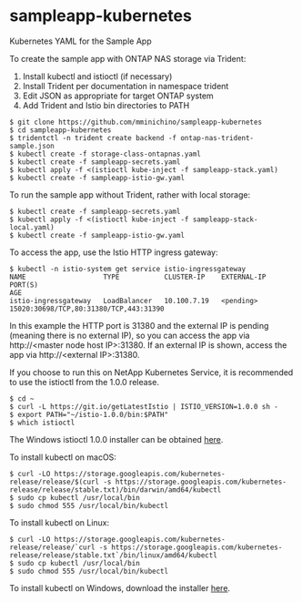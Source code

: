 # sampleapp-kubernetes
Kubernetes YAML for the Sample App

To create the sample app with ONTAP NAS storage via Trident:

1) Install kubectl and istioctl (if necessary)
2) Install Trident per documentation in namespace trident
3) Edit JSON as appropriate for target ONTAP system
4) Add Trident and Istio bin directories to PATH

```
$ git clone https://github.com/mminichino/sampleapp-kubernetes
$ cd sampleapp-kubernetes
$ tridentctl -n trident create backend -f ontap-nas-trident-sample.json
$ kubectl create -f storage-class-ontapnas.yaml
$ kubectl create -f sampleapp-secrets.yaml
$ kubectl apply -f <(istioctl kube-inject -f sampleapp-stack.yaml)
$ kubectl create -f sampleapp-istio-gw.yaml
```

To run the sample app without Trident, rather with local storage:

```
$ kubectl create -f sampleapp-secrets.yaml
$ kubectl apply -f <(istioctl kube-inject -f sampleapp-stack-local.yaml)
$ kubectl create -f sampleapp-istio-gw.yaml
```

To access the app, use the Istio HTTP ingress gateway:

```
$ kubectl -n istio-system get service istio-ingressgateway
NAME                   TYPE           CLUSTER-IP    EXTERNAL-IP   PORT(S)                                                                                                                                      AGE
istio-ingressgateway   LoadBalancer   10.100.7.19   <pending>     15020:30698/TCP,80:31380/TCP,443:31390
```

In this example the HTTP port is 31380 and the external IP is pending (meaning there is no external IP), so you can access the app via http://\<master node host IP\>:31380.  If an external IP is shown, access the app via http://\<external IP\>:31380.

If you choose to run this on NetApp Kubernetes Service, it is recommended to use the istioctl from the 1.0.0 release.

```
$ cd ~
$ curl -L https://git.io/getLatestIstio | ISTIO_VERSION=1.0.0 sh -
$ export PATH="~/istio-1.0.0/bin:$PATH"
$ which istioctl
```
The Windows istioctl 1.0.0 installer can be obtained [here](https://github.com/istio/istio/releases/download/1.0.0/istio-1.0.0-win.zip).

To install kubectl on macOS:

```
$ curl -LO https://storage.googleapis.com/kubernetes-release/release/$(curl -s https://storage.googleapis.com/kubernetes-release/release/stable.txt)/bin/darwin/amd64/kubectl
$ sudo cp kubectl /usr/local/bin
$ sudo chmod 555 /usr/local/bin/kubectl
```

To install kubectl on Linux:

```$xslt
$ curl -LO https://storage.googleapis.com/kubernetes-release/release/`curl -s https://storage.googleapis.com/kubernetes-release/release/stable.txt`/bin/linux/amd64/kubectl
$ sudo cp kubectl /usr/local/bin
$ sudo chmod 555 /usr/local/bin/kubectl
```

To install kubectl on Windows, download the installer [here](https://storage.googleapis.com/kubernetes-release/release/v1.15.0/bin/windows/amd64/kubectl.exe).
